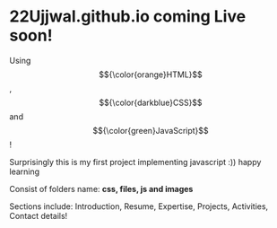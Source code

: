 # 22Ujjwal.github.io coming Live soon!

Using $${\color{orange}HTML}$$ , $${\color{darkblue}CSS}$$ and $${\color{green}JavaScript}$$!

Surprisingly this is my first project implementing javascript :)) happy learning

Consist of folders name: **css, files, js and images** 

Sections include: Introduction, Resume, Expertise, Projects, Activities, Contact details!
